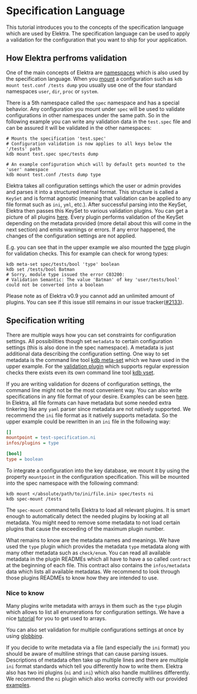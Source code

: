 # Specification Language

This tutorial introduces you to the concepts of the specification language which are used by Elektra. The specification language
can be used to apply a validation for the configuration that you want to ship for your application.

## How Elektra perfroms validation

One of the main concepts of Elektra are [namespaces](namespaces.md) which is also used by the specification language.
When you [mount](mount.md) a configuration such as `kdb mount test.conf /tests dump` you usually use one of the four standard namespaces
`user`, `dir`, `proc` or `system`.

There is a 5th namespace called the `spec` namespace and has a special behavior. Any configuration you mount under `spec` will
be used to validate configurations in other namespaces under the same path. So in the following example you can write any validation
data in the `test.spec` file and can be assured it will be validated in the other namespaces:

```shell script
# Mounts the specification 'test.spec'
# Configuration validation is now applies to all keys below the '/tests' path
kdb mount test.spec spec/tests dump

# An example configuration which will by default gets mounted to the 'user' namespace
kdb mount test.conf /tests dump type
```

Elektra takes all configuration settings which the user or admin provides and parses it into a structured internal format.
This structure is called a `KeySet` and is format agnostic (meaning that validation can be applied to any file format
such as `ini`, `yml`, etc.). After successful parsing into the KeySet, Elektra then passes this KeySet to various
validation plugins. You can get a picture of all plugins [here](/src/plugins). Every plugin performs validation
of the KeySet depending on the metadata provided (more detail about this will come in the next section) and emits warnings
or errors. If any error happened, the changes of the configuration settings are not applied.

E.g. you can see
that in the upper example we also mounted the [type](/src/plugins/type/README.md) plugin for validation checks. This for example
can check for wrong types:

```shell script
kdb meta-set spec/tests/bool 'type' boolean
kdb set /tests/bool Batman
# Sorry, module type issued the error C03200:
# Validation Semantic: The value 'Batman' of key 'user/tests/bool' could not be converted into a boolean
```

Please note as of Elektra v0.9 you cannot add an unlimited amount of plugins. You can see if this issue
still remains in our issue tracker([#2133](https://github.com/ElektraInitiative/libelektra/issues/2133)).

## Specification writing

There are multiple ways how you can set constraints for configuration settings. All possibilities though set `metadata` to certain
configuration settings (this is also done in the spec namespace). A metadata is just additional data describing the configuration setting.
One way to set metadata is the command line tool [kdb meta-set](../help/kdb-meta-set.md) which we have used in the upper example.
For the [validation plugin](../../src/plugins/validation/README.md) which supports regular expression checks there exists even its own
command line tool [kdb vset](../help/kdb-vset.md).

If you are writing validation for dozens of configuration settings, the command line might not be the most convenient way. You can also
write specifications in any file format of your desire. Examples can be seen [here](../../examples/spec). In Elektra, all file formats
can have metadata but some needed extra tinkering like any `yaml` parser since metadata are not natively supported. We recommend the `ini`
file format as it natively supports metadata. So the upper example
could be rewritten in an `ini` file in the following way:

```ini
[]
mountpoint = test-specification.ni
infos/plugins = type

[bool]
type = boolean
```

To integrate a configuration into the key database, we mount it by using the property `mountpoint` in the configuration specification.
This will be mounted into the spec namespace with the following command:

```shell script
kdb mount </absolute/path/to/ini/file.ini> spec/tests ni
kdb spec-mount /tests
```

The `spec-mount` command tells Elektra to load all relevant plugins. It is smart enough to automatically detect the needed plugins
by looking at all metadata. You might need to remove some metadata to not load certain plugins that cause the exceeding of the maximum
plugin number.

What remains to know are the metadata names and meanings. We have used the `type` plugin which provides the metadata `type` metadata along with
many other metadata such as `check/enum`. You can read all available metadata in the plugin READMEs which all have to have a
so called `contract` at the beginning of each file. This contract also contains the `infos/metadata` data which lists all available
metadatas. We recommend to look through those plugins READMEs to know how they are intended to use.

### Nice to know

Many plugins write metadata with arrays in them such as the `type` plugin which allows to list all enumerations for configuration settings.
We have a nice [tutorial](../tutorials/arrays.md) for you to get used to arrays.

You can also set validation for multiple configurations settings at once by using [globbing](../../src/plugins/glob/README.md).

If you decide to write metadata via a file (and especially the `ini` format) you should be aware of multiline strings that can cause
parsing issues. Descriptions of metadata often take up multiple lines and
there are multiple `ini` format standards which tell you differently how to write them.
Elektra also has two ini plugins (`ni` and `ini`) which also handle multilines differently. We recommend the `ni` plugin which also
works correctly with our provided [examples](../../examples/spec).
